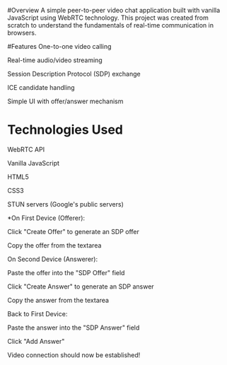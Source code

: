 #Overview 
A simple peer-to-peer video chat application built with vanilla JavaScript using WebRTC technology. This project was created from scratch to understand the fundamentals of real-time communication in browsers.

#Features
One-to-one video calling

Real-time audio/video streaming

Session Description Protocol (SDP) exchange

ICE candidate handling

Simple UI with offer/answer mechanism

# Technologies Used
WebRTC API

Vanilla JavaScript

HTML5

CSS3

STUN servers (Google's public servers)


*On First Device (Offerer):

Click "Create Offer" to generate an SDP offer

Copy the offer from the textarea

On Second Device (Answerer):

Paste the offer into the "SDP Offer" field

Click "Create Answer" to generate an SDP answer

Copy the answer from the textarea

Back to First Device:

Paste the answer into the "SDP Answer" field

Click "Add Answer"

Video connection should now be established!


